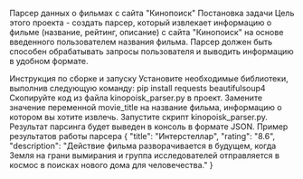 Парсер данных о фильмах с сайта "Кинопоиск"
Постановка задачи
Цель этого проекта - создать парсер, который извлекает информацию о фильме (название, рейтинг, описание) с сайта "Кинопоиск" на основе введенного пользователем названия фильма. 
Парсер должен быть способен обрабатывать запросы пользователя и выводить информацию в удобном формате.

Инструкция по сборке и запуску
Установите необходимые библиотеки, выполнив следующую команду:
pip install requests beautifulsoup4
Скопируйте код из файла kinopoisk_parser.py в проект.
Замените значение переменной movie_title на название фильма, информацию о котором вы хотите извлечь.
Запустите скрипт kinopoisk_parser.py.
Результат парсинга будет выведен в консоль в формате JSON.
Пример результатов работы парсера
{
    "title": "Интерстеллар",
    "rating": "8.6",
    "description": "Действие фильма разворачивается в будущем, когда Земля на грани вымирания и группа исследователей отправляется в космос в поисках нового дома для человечества."
}
